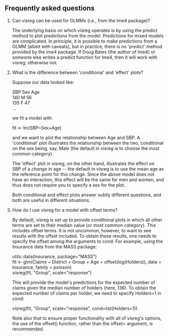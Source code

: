 ## Frequently asked questions

1. Can visreg can be used for GLMMs (i.e., from the lme4 package)?

   The underlying basis on which visreg operates is by using the predict method to plot predictions from the model.  Predictions for mixed models are complicated.  In principle, it is possible to make predictions from a GLMM (albeit with caveats), but in practice, there is no 'predict' method provided by the lme4 package.  If Doug Bates (the author of lme4) or someone else writes a predict function for lme4, then it will work with visreg; otherwise not.  

1. What is the difference between 'conditional' and 'effect' plots?

   Suppose our data looked like:

   SBP    Sex    Age  
   140    M    56  
   135    F    47  
   ...  

   we fit a model with  

   fit <- lm(SBP~Sex+Age)  

   and we want to plot the relationship between Age and SBP.  A 'conditional' plot illustrates the relationship between the two, conditional on the sex being, say, Male (the default in visreg is to choose the most common category).

   The 'effect' plot in visreg, on the other hand, illustrates the effect on SBP of a *change* in age -- the default in visreg is to use the mean age as the reference point for this change.  Since the above model does not have an interaction, this effect will be the same for men and women, and thus does not require you to specify a sex for the plot.  

   Both conditional and effect plots answer subtly different questions, and both are useful in different situations.  

1. How do I use visreg for a model with offset terms?

   By default, visreg is set up to provide conditional plots in which all other terms are set to their median value (or most common category).  This includes offset terms.  It is not uncommon, however, to want to see results with the offset included.  To obtain these results, one needs to specify the offset among the arguments to cond.  For example, using the Insurance data from the MASS package:

   utils::data(Insurance, package="MASS")  
   fit <- glm(Claims ~ District + Group + Age + offset(log(Holders)), data = Insurance, family = poisson)  
   visreg(fit, "Group", scale="response")  

   This will provide the model's predictions for the expected number of claims given the median number of holders (here, 136).  To obtain the expected number of claims per holder, we need to specify Holders=1 in cond:

   visreg(fit, "Group", scale="response", cond=list(Holders=1))

   Note also that to ensure proper functionality with all of visreg's options, the use of the offset() function, rather than the offset= argument, is recommended.